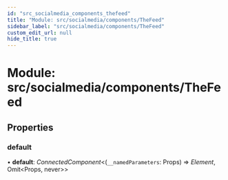 ```yaml
---
id: "src_socialmedia_components_thefeed"
title: "Module: src/socialmedia/components/TheFeed"
sidebar_label: "src/socialmedia/components/TheFeed"
custom_edit_url: null
hide_title: true
---
```


# Module: src/socialmedia/components/TheFeed

## Properties

### default

• **default**: *ConnectedComponent*<(`__namedParameters`: Props) => *Element*, Omit<Props, never\>\>
